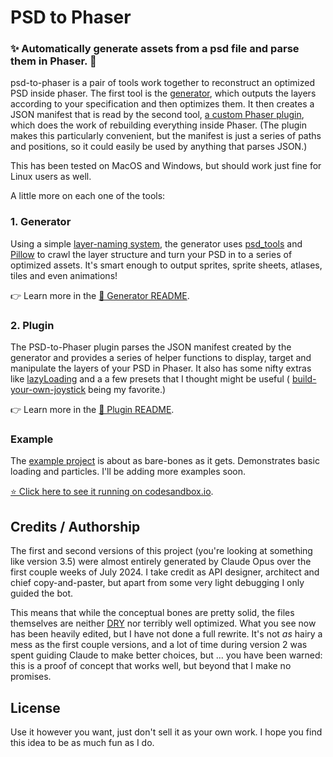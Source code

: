 # PSD to Phaser

### ✨ Automatically generate assets from a psd file and parse them in Phaser. 👾

psd-to-phaser is a pair of tools work together to reconstruct an optimized PSD inside phaser. The first tool is the [generator](#1-generator), which outputs the layers according to your specification and then optimizes them. It then creates a JSON manifest that is read by the second tool, [a custom Phaser plugin](#2-plugin), which does the work of rebuilding everything inside Phaser. (The plugin makes this particularly convenient, but the manifest is just a series of paths and positions, so it could easily be used by anything that parses JSON.)

This has been tested on MacOS and Windows, but should work just fine for Linux users as well.

A little more on each one of the tools:

### 1. Generator

Using a simple [layer-naming system](/generator/README.md#layer-naming), the generator uses  [psd_tools](https://pypi.org/project/psd-tools/) and [Pillow](https://pypi.org/project/pillow/) to crawl the layer structure and turn your PSD in to a series of optimized assets. It's smart enough to output sprites, sprite sheets, atlases, tiles and even animations! 

👉 Learn more in the [📄 Generator README](./generator/README.md).

### 2. Plugin

The PSD-to-Phaser plugin parses the JSON manifest created by the generator and provides a series of helper functions to display, target and manipulate the layers of your PSD in Phaser. It also has some nifty extras like [lazyLoading](/plugin/README.md#lazyload) and a a few presets that I thought might be useful ( [build-your-own-joystick](/plugin/README.md#joystick-sprite-zone-key) being my favorite.)

👉  Learn more in the [📄 Plugin README](./plugin/README.md).

### Example

The [example project](/example/README.md) is about as bare-bones as it gets. Demonstrates basic loading and particles.  I'll be adding more examples soon. 

[⭐️ Click here to see it running on codesandbox.io](https://codesandbox.io/p/github/laffan/psd-to-phaser-example-1/).



## Credits / Authorship

The first and second versions of this project (you're looking at something like version 3.5) were almost entirely generated by Claude Opus over the first couple weeks of July 2024. I take credit as API designer, architect and chief copy-and-paster, but apart from some very light debugging I only guided the bot.

This means that while the conceptual bones are pretty solid, the files themselves are neither [DRY](https://en.wikipedia.org/wiki/Don%27t_repeat_yourself) nor terribly well optimized.  What you see now has been heavily edited, but I have not done a full rewrite.  It's not _as_ hairy a mess as the first couple versions, and a lot of time during version 2 was spent guiding Claude to make better choices, but ... you have been warned: this is a proof of concept that works well, but beyond that I make no promises.

## License

Use it however you want, just don't sell it as your own work. I hope you find this idea to be as much fun as I do.
